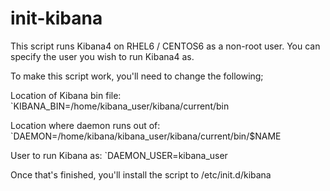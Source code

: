 # init-kibana

This script runs Kibana4 on RHEL6 / CENTOS6 as a non-root user.
You can specify the user you wish to run Kibana4 as.

To make this script work, you'll need to change the following;

Location of Kibana bin file:
`KIBANA_BIN=/home/kibana_user/kibana/current/bin

Location where daemon runs out of:
`DAEMON=/home/kibana/kibana_user/kibana/current/bin/$NAME

User to run Kibana as:
`DAEMON_USER=kibana_user

Once that's finished, you'll install the script to /etc/init.d/kibana
